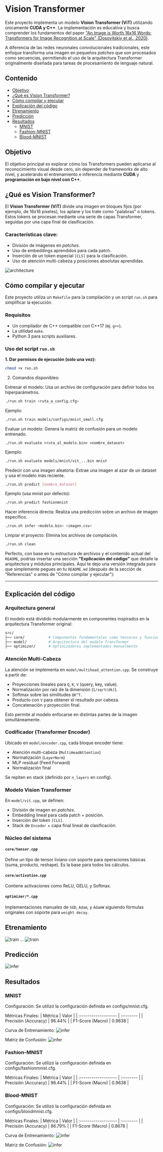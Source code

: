 <!-- omit from toc -->
# Vision Transformer

Este proyecto implementa un modelo **Vision Transformer (ViT)** utilizando únicamente **CUDA y C++**. La implementación es educativa y busca comprender los fundamentos del paper ["An Image is Worth 16x16 Words: Transformers for Image Recognition at Scale" (Dosovitskiy et al., 2020)](https://arxiv.org/pdf/2010.11929).

A diferencia de las redes neuronales convolucionales tradicionales, este enfoque transforma una imagen en pequeños *patches* que son procesados como secuencias, permitiendo el uso de la arquitectura Transformer originalmente diseñada para tareas de procesamiento de lenguaje natural.

<!-- omit from toc -->
## Contenido
- [Objetivo](#objetivo)
- [¿Qué es Vision Transformer?](#qué-es-vision-transformer)
- [Cómo compilar y ejecutar](#cómo-compilar-y-ejecutar)
- [Explicación del código](#explicación-del-código)
- [Etrenamiento](#etrenamiento)
- [Predicción](#predicción)
- [Resultados](#resultados)
  - [MNIST](#mnist)
  - [Fashion-MNIST](#fashion-mnist)
  - [Blood-MNIST](#blood-mnist)


## Objetivo

El objetivo principal es explorar cómo los Transformers pueden aplicarse al reconocimiento visual desde cero, sin depender de frameworks de alto nivel, y acelerando el entrenamiento e inferencia mediante **CUDA** y **programación en bajo nivel con C++**.

## ¿Qué es Vision Transformer?

El **Vision Transformer (ViT)** divide una imagen en bloques fijos (por ejemplo, de 16x16 píxeles), los aplane y los trate como "palabras" o tokens. Estos tokens se procesan mediante una serie de capas Transformer, seguidas por una capa final de clasificación.
<!-- omit from toc -->
### Características clave:
- División de imágenes en *patches*.
- Uso de embeddings aprendidos para cada patch.
- Inserción de un token especial `[CLS]` para la clasificación.
- Uso de atención multi-cabeza y posiciones absolutas aprendidas.

![architecture](docs/img/architecture.png)

<!-- ## Referencias

- [An Image is Worth 16x16 Words: Transformers for Image Recognition at Scale](https://arxiv.org/pdf/2010.11929)
- [Attention Is All You Need](https://arxiv.org/abs/1706.03762)

## Notebooks
- [ViT - Keras](https://colab.research.google.com/drive/1OlspI87qJouwFWuTzH2k29ai4XsfYnrT?usp=sharing)
- [ViT - Pytorch](https://colab.research.google.com/drive/1J_GLR-PMsMiuiRqsPXpJXCT8LMaOfuq1?usp=sharing) -->

## Cómo compilar y ejecutar

Este proyecto utiliza un `Makefile` para la compilación y un script `run.sh` para simplificar la ejecución.
<!-- omit from toc -->
### Requisitos

  * Un compilador de C++ compatible con C++17 (ej. `g++`).
  * La utilidad `make`.
  * Python 3 para scripts auxiliares.
<!-- omit from toc -->
### Uso del script `run.sh`

**1. Dar permisos de ejecución (solo una vez):**

```bash
chmod +x run.sh
```

2. Comandos disponibles:

Entrenar el modelo:
Usa un archivo de configuración para definir todos los hiperparámetros.

```bash
./run.sh train <ruta_a_config.cfg>
```

Ejemplo:

```bash
./run.sh train models/configs/mnist_small.cfg
```

Evaluar un modelo:
Genera la matriz de confusión para un modelo entrenado.

```
./run.sh evaluate <ruta_al_modelo.bin> <nombre_dataset>
```

Ejemplo:

```bash
./run.sh evaluate models/mnist/vit_...bin mnist
```

Predecir con una imagen aleatoria:
Extrae una imagen al azar de un dataset y usa el modelo más reciente.

```bash
./run.sh predict [nombre_dataset]
```

Ejemplo (usa mnist por defecto):

```bash
./run.sh predict fashionmnist
```

Hacer inferencia directa:
Realiza una predicción sobre un archivo de imagen específico.

```bash
./run.sh infer <modelo.bin> <imagen.csv>
```

Limpiar el proyecto:
Elimina los archivos de compilación.

```bash
./run.sh clean
```

Perfecto, con base en tu estructura de archivos y el contenido actual del `README`, podrías insertar una sección **"Explicación del código"** que detalle la arquitectura y módulos principales. Aquí te dejo una versión integrada para que simplemente pegues en tu `README.md` (después de la sección de "Referencias" o antes de "Cómo compilar y ejecutar"):

---

## Explicación del código
<!-- omit from toc -->
### Arquitectura general

El modelo está dividido modularmente en componentes inspirados en la arquitectura Transformer original:

```bash
src/
├── core/           # Componentes fundamentales como tensores y funciones de activación
├── model/          # Arquitectura del modelo Transformer
├── optimizer/      # Optimizadores implementados manualmente
```
<!-- omit from toc -->
### Atención Multi-Cabeza

La atención se implementa en `model/multihead_attention.cpp`. Se construye a partir de:

* Proyecciones lineales para `Q`, `K`, `V` (query, key, value).
* Normalización por raíz de la dimensión (`1/sqrt(dk)`).
* Softmax sobre las similitudes `QK^T`.
* Producto con `V` para obtener el resultado por cabeza.
* Concatenación y proyección final.

Esto permite al modelo enfocarse en distintas partes de la imagen simultáneamente.
<!-- omit from toc -->
### Codificador (Transformer Encoder)

Ubicado en `model/encoder.cpp`, cada bloque encoder tiene:

* Atención multi-cabeza (`MultiHeadAttention`)
* Normalización (`LayerNorm`)
* MLP residual (Feed Forward)
* Normalización final

Se repiten en stack (definido por `n_layers` en config).
<!-- omit from toc -->
### Modelo Vision Transformer

En `model/vit.cpp`, se definen:

* División de imagen en *patches*.
* Embedding lineal para cada patch + posición.
* Inserción del token `[CLS]`.
* Stack de `Encoder` + capa final lineal de clasificación.
<!-- omit from toc -->
### Núcleo del sistema
<!-- omit from toc -->
#### `core/tensor.cpp`

Define un tipo de tensor liviano con soporte para operaciones básicas (suma, producto, reshape). Es la base para todos los cálculos.
<!-- omit from toc -->
#### `core/activation.cpp`

Contiene activaciones como ReLU, GELU, y Softmax.
<!-- omit from toc -->
#### `optimizer/*.cpp`

Implementaciones manuales de `SGD`, `Adam`, y `AdamW` siguiendo fórmulas originales con soporte para `weight decay`.

## Etrenamiento
![train](docs/img/train1.png)
...
![train](docs/img/train2.png)

## Predicción
![infer](docs/img/predict1.png)

## Resultados
### MNIST
Configuración: Se utilizó la configuración definida en configs/mnist.cfg.

Métricas Finales:
| Métrica              | Valor     |
| :------------------- | :-------- |
| Precisión (Accuracy) | 96.44%    |
| F1-Score (Macro)     | 0.9638    |

Curva de Entrenamiento:
![infer](docs/img/mnist1.png)

Matriz de Confusión:
![infer](docs/img/mnist_cm.png)

### Fashion-MNIST
Configuración: Se utilizó la configuración definida en configs/fashionmnist.cfg.

Métricas Finales:
| Métrica              | Valor     |
| :------------------- | :-------- |
| Precisión (Accuracy) | 96.44%    |
| F1-Score (Macro)     | 0.9638    |

### Blood-MNIST
Configuración: Se utilizó la configuración definida en configs/bloodmnist.cfg.

Métricas Finales:
| Métrica              | Valor     |
| :------------------- | :-------- |
| Precisión (Accuracy) | 86.79%    |
| F1-Score (Macro)     | 0.8678    |

Curva de Entrenamiento:
![infer](docs/img/fashion1.png)

Matriz de Confusión:
![infer](docs/img/fashion_cm.png)